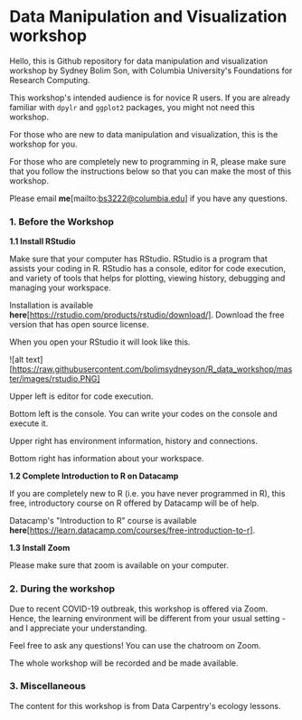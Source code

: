 # Data Manipulation and Visualization workshop

Hello, this is Github repository for data manipulation and visualization workshop by Sydney Bolim Son, with Columbia University's Foundations for Research Computing.

This workshop's intended audience is for novice R users. If you are already familiar with `dpylr` and `ggplot2` packages, you might not need this workshop.

For those who are new to data manipulation and visualization, this is the workshop for you.

For those who are completely new to programming in R, please make sure that you follow the instructions below so that you can make the most of this workshop.

Please email **me**[mailto:bs3222@columbia.edu] if you have any questions.

### 1. Before the Workshop

**1.1 Install RStudio**

Make sure that your computer has RStudio. RStudio is a program that assists your coding in R. RStudio has a console, editor for code execution, and variety of tools that helps for plotting, viewing history, debugging and managing your workspace.

Installation is available **here**[https://rstudio.com/products/rstudio/download/]. Download the free version that has open source license.

When you open your RStudio it will look like this.

![alt text][https://raw.githubusercontent.com/bolimsydneyson/R_data_workshop/master/images/rstudio.PNG]

Upper left is editor for code execution.

Bottom left is the console. You can write your codes on the console and execute it.

Upper right has environment information, history and connections.

Bottom right has information about your workspace.


**1.2 Complete Introduction to R on Datacamp**

If you are completely new to R (i.e. you have never programmed in R), this free, introductory course on R offered by Datacamp will be of help.

Datacamp's "Introduction to R" course is available **here**[https://learn.datacamp.com/courses/free-introduction-to-r].


**1.3 Install Zoom**

Please make sure that zoom is available on your computer.


### 2. During the workshop

Due to recent COVID-19 outbreak, this workshop is offered via Zoom. Hence, the learning environment will be different from your usual setting - and I appreciate your understanding.

Feel free to ask any questions! You can use the chatroom on Zoom.

The whole workshop will be recorded and be made available.


### 3. Miscellaneous

The content for this workshop is from Data Carpentry's ecology lessons.
